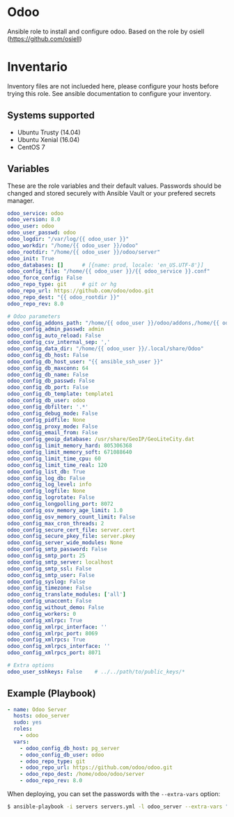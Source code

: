 # Odoo

Ansible role to install and configure odoo.
Based on the role by osiell (https://github.com/osiell)

# Inventario

Inventory files are not inclueded here, please configure your hosts before
trying this role. See ansible documentation to configure your inventory.

## Systems supported

- Ubuntu Trusty (14.04)
- Ubuntu Xenial (16.04)
- CentOS 7 

## Variables

These are the role variables and their default values. 
Passwords should be changed and stored securely with Ansible Vault or your
prefered secrets manager.

```yaml
odoo_service: odoo
odoo_version: 8.0
odoo_user: odoo
odoo_user_passwd: odoo
odoo_logdir: "/var/log/{{ odoo_user }}"
odoo_workdir: "/home/{{ odoo_user }}/odoo"
odoo_rootdir: "/home/{{ odoo_user }}/odoo/server"
odoo_init: True
odoo_databases: []      # [{name: prod, locale: 'en_US.UTF-8'}]
odoo_config_file: "/home/{{ odoo_user }}/{{ odoo_service }}.conf"
odoo_force_config: False
odoo_repo_type: git     # git or hg
odoo_repo_url: https://github.com/odoo/odoo.git
odoo_repo_dest: "{{ odoo_rootdir }}"
odoo_repo_rev: 8.0

# Odoo parameters
odoo_config_addons_path: "/home/{{ odoo_user }}/odoo/addons,/home/{{ odoo_user }}/odoo/server/openerp/addons"
odoo_config_admin_passwd: admin
odoo_config_auto_reload: False
odoo_config_csv_internal_sep: ','
odoo_config_data_dir: "/home/{{ odoo_user }}/.local/share/Odoo"
odoo_config_db_host: False
odoo_config_db_host_user: "{{ ansible_ssh_user }}"
odoo_config_db_maxconn: 64
odoo_config_db_name: False
odoo_config_db_passwd: False
odoo_config_db_port: False
odoo_config_db_template: template1
odoo_config_db_user: odoo
odoo_config_dbfilter: '.*'
odoo_config_debug_mode: False
odoo_config_pidfile: None
odoo_config_proxy_mode: False
odoo_config_email_from: False
odoo_config_geoip_database: /usr/share/GeoIP/GeoLiteCity.dat
odoo_config_limit_memory_hard: 805306368
odoo_config_limit_memory_soft: 671088640
odoo_config_limit_time_cpu: 60
odoo_config_limit_time_real: 120
odoo_config_list_db: True
odoo_config_log_db: False
odoo_config_log_level: info
odoo_config_logfile: None
odoo_config_logrotate: False
odoo_config_longpolling_port: 8072
odoo_config_osv_memory_age_limit: 1.0
odoo_config_osv_memory_count_limit: False
odoo_config_max_cron_threads: 2
odoo_config_secure_cert_file: server.cert
odoo_config_secure_pkey_file: server.pkey
odoo_config_server_wide_modules: None
odoo_config_smtp_password: False
odoo_config_smtp_port: 25
odoo_config_smtp_server: localhost
odoo_config_smtp_ssl: False
odoo_config_smtp_user: False
odoo_config_syslog: False
odoo_config_timezone: False
odoo_config_translate_modules: ['all']
odoo_config_unaccent: False
odoo_config_without_demo: False
odoo_config_workers: 0
odoo_config_xmlrpc: True
odoo_config_xmlrpc_interface: ''
odoo_config_xmlrpc_port: 8069
odoo_config_xmlrpcs: True
odoo_config_xmlrpcs_interface: ''
odoo_config_xmlrpcs_port: 8071

# Extra options
odoo_user_sshkeys: False    # ../../path/to/public_keys/*
```


## Example (Playbook)

```yaml
- name: Odoo Server
  hosts: odoo_server
  sudo: yes
  roles:
    - odoo
  vars:
    - odoo_config_db_host: pg_server
    - odoo_config_db_user: odoo
    - odoo_repo_type: git
    - odoo_repo_url: https://github.com/odoo/odoo.git
    - odoo_repo_dest: /home/odoo/odoo/server
    - odoo_repo_rev: 8.0
```

When deploying, you can set the passwords with the `--extra-vars` option:

```sh
$ ansible-playbook -i servers servers.yml -l odoo_server --extra-vars "odoo_user_passwd=pAssWorD odoo_config_admin_passwd=SuPerPassWorD odoo_config_db_passwd=PaSswOrd"
```
